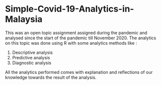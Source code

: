 # Simple-Covid-19-Analytics-in-Malaysia
This was an open topic assignment assigned during the pandemic and analysed since the start of the pandemic till November 2020. 
The analytics on this topic was done using R with some analytics methods like : 
1. Descriptive analysis
2. Predictive analysis
3. Diagnostic analysis

All the analytics performed comes with explanation and reflections of our knowledge towards the result of the analysis.

